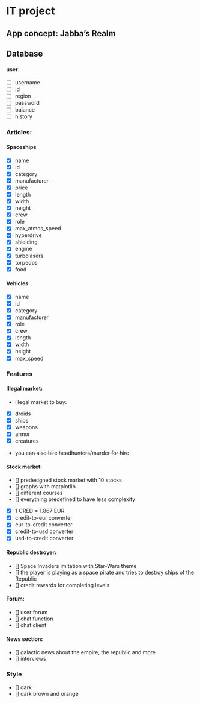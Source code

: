 # IT project

## App concept: Jabba’s Realm

## Database
#### user:
- [ ] username
- [ ] id
- [ ] region
- [ ] password
- [ ] balance
- [ ] history

### Articles:
#### Spaceships
- [x] name
- [x] id
- [x] category
- [x] manufacturer
- [x] price
- [x] length
- [x] width
- [x] height
- [x] crew
- [x] role
- [x] max_atmos_speed
- [x] hyperdrive
- [x] shielding
- [x] engine
- [x] turbolasers
- [x] torpedos
- [x] food

#### Vehicles
- [x] name
- [x] id
- [x] category
- [x] manufacturer
- [x] role
- [x] crew
- [x] length
- [x] width
- [x] height
- [x] max_speed   

### Features
#### Illegal market:
- illegal market to buy:
- [x] droids 
- [x] ships
- [x] weapons
- [x] armor
- [x] creatures
- ~~you can also hire headhunters/murder for hire~~

#### Stock market:
- [] predesigned stock market with 10 stocks
- [] graphs with matplotlib
- [] different courses
- [] everything predefined to have less complexity
- [x] 1 CRED = 1.867 EUR
- [x] credit-to-eur converter
- [x] eur-to-credit converter
- [x] credit-to-usd converter
- [x] usd-to-credit converter

#### Republic destroyer:
- [] Space Invaders imitation with Star-Wars theme
- [] the player is playing as a space pirate and tries to destroy ships of the Republic
- [] credit rewards for completing levels

#### Forum:
- [] user forum
- [] chat function
- [] chat client

#### News section:
- [] galactic news about the empire, the republic and more
- [] interviews


### Style
- [] dark
- [] dark brown and orange


